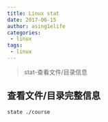 ```yaml
---
title: Linux stat
date: 2017-06-15
author: asing1elife
categories:
 - linux
tags:
 - linux
---
```

> stat-查看文件/目录信息  

## 查看文件/目录完整信息
```shell
state ./course
```